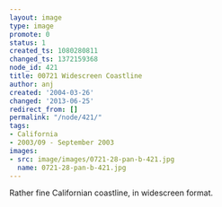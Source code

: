 ```yaml
---
layout: image
type: image
promote: 0
status: 1
created_ts: 1080280811
changed_ts: 1372159368
node_id: 421
title: 00721 Widescreen Coastline
author: anj
created: '2004-03-26'
changed: '2013-06-25'
redirect_from: []
permalink: "/node/421/"
tags:
- California
- 2003/09 - September 2003
images:
- src: image/images/0721-28-pan-b-421.jpg
  name: 0721-28-pan-b-421.jpg
---
```

Rather fine Californian coastline, in widescreen format.
